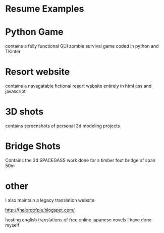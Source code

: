 # Resume Examples

# Python Game 
contains a fully functional GUI zombie survival game coded in python and TKinter

# Resort website
contains a navagatable fictional resort website entirely in html css and javascript

# 3D shots
contains screenshots of personal 3d modeling projects 

# Bridge Shots
Contains the 3d SPACEGASS work done for a timber foot bridge of span 50m

# other
I also maintain a legacy translation website

http://thelordofpie.blogspot.com/

hosting english translations of free online japanese novels i have done myself
